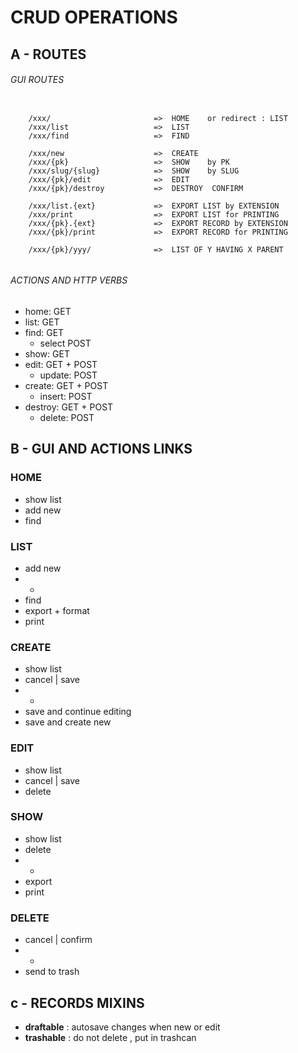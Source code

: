 CRUD OPERATIONS
=========================================================================



A - ROUTES
-------------------------------------------------------------------------


###### GUI ROUTES

```

    /xxx/                       =>  HOME    or redirect : LIST
    /xxx/list                   =>  LIST
    /xxx/find                   =>  FIND
    
    /xxx/new                    =>  CREATE
    /xxx/{pk}                   =>  SHOW    by PK
    /xxx/slug/{slug}            =>  SHOW    by SLUG
    /xxx/{pk}/edit              =>  EDIT    
    /xxx/{pk}/destroy           =>  DESTROY  CONFIRM     
    
    /xxx/list.{ext}             =>  EXPORT LIST by EXTENSION
    /xxx/print                  =>  EXPORT LIST for PRINTING
    /xxx/{pk}.{ext}             =>  EXPORT RECORD by EXTENSION
    /xxx/{pk}/print             =>  EXPORT RECORD for PRINTING
    
    /xxx/{pk}/yyy/              =>  LIST OF Y HAVING X PARENT
    
```


###### ACTIONS AND HTTP VERBS

- home:          GET
- list:          GET
- find:          GET
    - select     POST
- show:          GET
- edit:          GET + POST
    - update:    POST
- create:        GET + POST
    - insert:    POST
- destroy:       GET + POST
    - delete:    POST



B - GUI AND ACTIONS LINKS
-------------------------------------------------------------------------

### HOME
 - show list
 - add new
 - find
 
 
### LIST
  - add new
  - -
  - find
  - export + format
  - print
  
  
### CREATE
 - show list
 - cancel | save
 - -
 - save and continue editing
 - save and create new
 
 
### EDIT
 - show list
 - cancel | save 
 - delete
  
  
### SHOW
 - show list
 - delete
 - -
 - export
 - print
 
 
### DELETE
 - cancel | confirm 
 - -
 - send to trash
   
    


c - RECORDS MIXINS
-------------------------------------------------------------------------

- **draftable** : autosave changes when new or edit
- **trashable** : do not delete , put in trashcan
